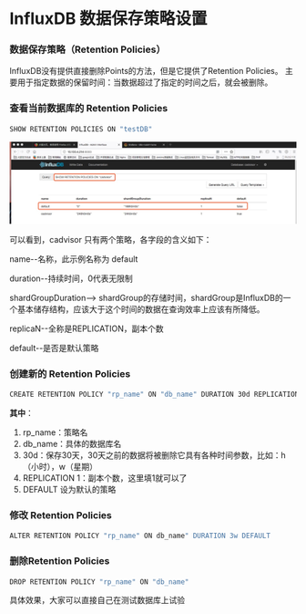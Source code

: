 # InfluxDB 数据保存策略设置
### 数据保存策略（Retention Policies）
InfluxDB没有提供直接删除Points的方法，但是它提供了Retention Policies。
主要用于指定数据的保留时间：当数据超过了指定的时间之后，就会被删除。
### 查看当前数据库的 Retention Policies

```bash
SHOW RETENTION POLICIES ON "testDB"
```

![](media/15166817732667/15166821524553.jpg)

可以看到，cadvisor 只有两个策略，各字段的含义如下：

name--名称，此示例名称为 default

duration--持续时间，0代表无限制

shardGroupDuration--> shardGroup的存储时间，shardGroup是InfluxDB的一个基本储存结构，应该大于这个时间的数据在查询效率上应该有所降低。

replicaN--全称是REPLICATION，副本个数

default--是否是默认策略

### 创建新的 Retention Policies

```bash
CREATE RETENTION POLICY "rp_name" ON "db_name" DURATION 30d REPLICATION 1 DEFAULT
```
**其中**：

1. rp_name：策略名
2. db_name：具体的数据库名
3. 30d：保存30天，30天之前的数据将被删除它具有各种时间参数，比如：h（小时），w（星期）
4. REPLICATION 1：副本个数，这里填1就可以了
5. DEFAULT 设为默认的策略

### 修改 Retention Policies

```bash
ALTER RETENTION POLICY "rp_name" ON db_name" DURATION 3w DEFAULT
```
### 删除Retention Policies

```bash
DROP RETENTION POLICY "rp_name" ON "db_name"
```
具体效果，大家可以直接自己在测试数据库上试验

